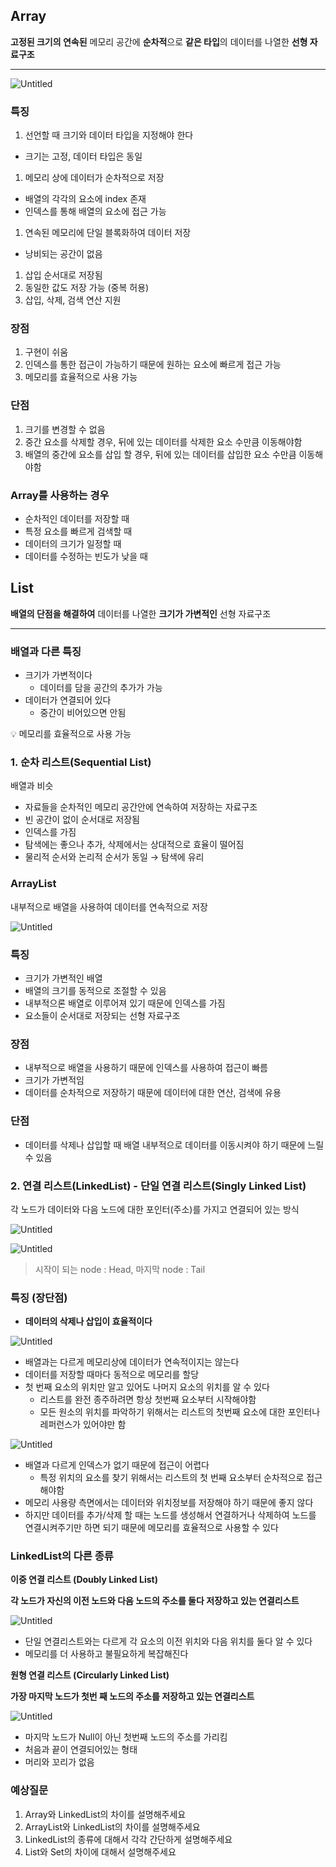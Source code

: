 ## Array

**고정된 크기의 연속된** 메모리 공간에 **순차적**으로 **같은 타입**의 데이터를 나열한 **선형 자료구조**

---

![Untitled](https://s3-us-west-2.amazonaws.com/secure.notion-static.com/1274461e-1b48-40cb-acfc-f2a6bef807af/Untitled.png)

### 특징

1. 선언할 때 크기와 데이터 타입을 지정해야 한다
- 크기는 고정, 데이터 타입은 동일
1. 메모리 상에 데이터가 순차적으로 저장
- 배열의 각각의 요소에 index 존재
- 인덱스를 통해 배열의 요소에 접근 가능
1. 연속된 메모리에 단일 블록화하여 데이터 저장
- 낭비되는 공간이 없음
1. 삽입 순서대로 저장됨
2. 동일한 값도 저장 가능 (중복 허용)
3. 삽입, 삭제, 검색 연산 지원

### 장점

1. 구현이 쉬움
2. 인덱스를 통한 접근이 가능하기 때문에 원하는 요소에 빠르게 접근 가능
3. 메모리를 효율적으로 사용 가능

### 단점

1. 크기를 변경할 수 없음
2. 중간 요소를 삭제할 경우, 뒤에 있는 데이터를 삭제한 요소 수만큼 이동해야함
3. 배열의 중간에 요소를 삽입 할 경우, 뒤에 있는 데이터를 삽입한 요소 수만큼 이동해야함

### Array를 사용하는 경우

- 순차적인 데이터를 저장할 때
- 특정 요소를 빠르게 검색할 때
- 데이터의 크기가 일정할 때
- 데이터를 수정하는 빈도가 낮을 때

## List

**배열의 단점을 해결하여** 데이터를 나열한 **크기가 가변적인** 선형 자료구조

---

### 배열과 다른 특징

- 크기가 가변적이다
    - 데이터를 담을 공간의 추가가 가능
- 데이터가 연결되어 있다
    - 중간이 비어있으면 안됨

<aside>
💡 메모리를 효율적으로 사용 가능

</aside>

### 1. 순차 리스트(Sequential List)

배열과 비슷

- 자료들을 순차적인 메모리 공간안에 연속하여 저장하는 자료구조
- 빈 공간이 없이 순서대로 저장됨
- 인덱스를 가짐
- 탐색에는 좋으나 추가, 삭제에서는 상대적으로 효율이 떨어짐
- 물리적 순서와 논리적 순서가 동일 → 탐색에 유리

### ArrayList

내부적으로 배열을 사용하여 데이터를 연속적으로 저장

![Untitled](https://s3-us-west-2.amazonaws.com/secure.notion-static.com/7af07300-5edb-4944-ab99-76836a4e6c15/Untitled.png)

### 특징

- 크기가 가변적인 배열
- 배열의 크기를 동적으로 조절할 수 있음
- 내부적으론 배열로 이루어져 있기 때문에 인덱스를 가짐
- 요소들이 순서대로 저장되는 선형 자료구조

### 장점

- 내부적으로 배열을 사용하기 때문에 인덱스를 사용하여 접근이 빠름
- 크기가 가변적임
- 데이터를 순차적으로 저장하기 때문에 데이터에 대한 연산, 검색에 유용

### 단점

- 데이터를 삭제나 삽입할 때 배열 내부적으로 데이터를 이동시켜야 하기 때문에 느릴 수 있음

### 2. 연결 리스트(LinkedList) - 단일 연결 리스트(Singly Linked List)

각 노드가 데이터와 다음 노드에 대한 포인터(주소)를 가지고 연결되어 있는 방식

![Untitled](https://s3-us-west-2.amazonaws.com/secure.notion-static.com/d70562e5-ccbc-43db-806b-e21cc00dff7d/Untitled.png)

![Untitled](https://s3-us-west-2.amazonaws.com/secure.notion-static.com/cb9ed731-9ad6-4d0d-bdaa-afb2aef1de92/Untitled.png)

> 시작이 되는 node : Head, 마지막 node : Tail
> 

### 특징 (장단점)

- **데이터의 삭제나 삽입이 효율적이다**

![Untitled](https://s3-us-west-2.amazonaws.com/secure.notion-static.com/349c1372-2161-41b4-864c-ac8a05c95f9f/Untitled.png)

- 배열과는 다르게 메모리상에 데이터가 연속적이지는 않는다
- 데이터를 저장할 때마다 동적으로 메모리를 할당
- 첫 번째 요소의 위치만 알고 있어도 나머지 요소의 위치를 알 수 있다
    - 리스트를 완전 종주하려면 항상 첫번째 요소부터 시작해야함
    - 모든 원소의 위치를 파악하기 위해서는 리스트의 첫번째 요소에 대한 포인터나 레퍼런스가 있어야만 함

![Untitled](https://s3-us-west-2.amazonaws.com/secure.notion-static.com/23d3be57-b9bf-4c1e-ab1e-1db354162ff1/Untitled.png)

- 배열과 다르게 인덱스가 없기 때문에 접근이 어렵다
    - 특정 위치의 요소를 찾기 위해서는 리스트의 첫 번째 요소부터 순차적으로 접근해야함
- 메모리 사용량 측면에서는 데이터와 위치정보를 저장해야 하기 때문에 좋지 않다
- 하지만 데이터를 추가/삭제 할 때는 노드를 생성해서 연결하거나 삭제하여 노드를 연결시켜주기만 하면 되기 때문에 메모리를 효율적으로 사용할 수 있다

### LinkedList의 다른 종류

**이중 연결 리스트 (Doubly Linked List)**

**각 노드가 자신의 이전 노드와 다음 노드의 주소를 둘다 저장하고 있는 연결리스트**

![Untitled](https://s3-us-west-2.amazonaws.com/secure.notion-static.com/78e73f07-e09a-405f-9630-b6274dc1e091/Untitled.png)

- 단일 연결리스트와는 다르게 각 요소의 이전 위치와 다음 위치를 둘다 알 수 있다
- 메모리를 더 사용하고 불필요하게 복잡해진다

**원형 연결 리스트 (Circularly Linked List)**

**가장 마지막 노드가 첫번 째 노드의 주소를 저장하고 있는 연결리스트**

![Untitled](https://s3-us-west-2.amazonaws.com/secure.notion-static.com/b5093ad7-7e59-4a93-bcd6-3d15a650ad2c/Untitled.png)

- 마지막 노드가 Null이 아닌 첫번째 노드의 주소를 가리킴
- 처음과 끝이 연결되어있는 형태
- 머리와 꼬리가 없음

### 예상질문

1. Array와 LinkedList의 차이를 설명해주세요
2. ArrayList와 LinkedList의 차이를 설명해주세요
3. LinkedList의 종류에 대해서 각각 간단하게 설명해주세요
4. List와 Set의 차이에 대해서 설명해주세요
